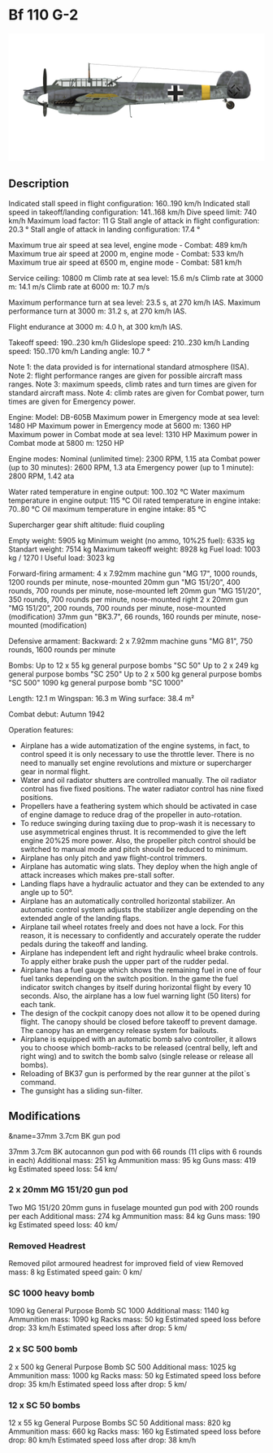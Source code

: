 # Bf 110 G-2

![bf110g2](../images/bf110g2.png)

## Description

Indicated stall speed in flight configuration: 160..190 km/h
Indicated stall speed in takeoff/landing configuration: 141..168 km/h
Dive speed limit: 740 km/h
Maximum load factor: 11 G
Stall angle of attack in flight configuration: 20.3 °
Stall angle of attack in landing configuration: 17.4 °

Maximum true air speed at sea level, engine mode - Combat: 489 km/h
Maximum true air speed at 2000 m, engine mode - Combat: 533 km/h
Maximum true air speed at 6500 m, engine mode - Combat: 581 km/h

Service ceiling: 10800 m
Climb rate at sea level: 15.6 m/s
Climb rate at 3000 m: 14.1 m/s
Climb rate at 6000 m: 10.7 m/s

Maximum performance turn at sea level: 23.5 s, at 270 km/h IAS.
Maximum performance turn at 3000 m: 31.2 s, at 270 km/h IAS.

Flight endurance at 3000 m: 4.0 h, at 300 km/h IAS.

Takeoff speed: 190..230 km/h
Glideslope speed: 210..230 km/h
Landing speed: 150..170 km/h
Landing angle: 10.7 °

Note 1: the data provided is for international standard atmosphere (ISA).
Note 2: flight performance ranges are given for possible aircraft mass ranges.
Note 3: maximum speeds, climb rates and turn times are given for standard aircraft mass.
Note 4: climb rates are given for Combat power, turn times are given for Emergency power.

Engine:
Model: DB-605B
Maximum power in Emergency mode at sea level: 1480 HP
Maximum power in Emergency mode at 5600 m: 1360 HP
Maximum power in Combat mode at sea level: 1310 HP
Maximum power in Combat mode at 5800 m: 1250 HP

Engine modes:
Nominal (unlimited time): 2300 RPM, 1.15 ata
Combat power (up to 30 minutes): 2600 RPM, 1.3 ata
Emergency power (up to 1 minute): 2800 RPM, 1.42 ata

Water rated temperature in engine output: 100..102 °C
Water maximum temperature in engine output: 115 °C
Oil rated temperature in engine intake: 70..80 °C
Oil maximum temperature in engine intake: 85 °C

Supercharger gear shift altitude: fluid coupling 

Empty weight: 5905 kg
Minimum weight (no ammo, 10%25 fuel): 6335 kg
Standart weight: 7514 kg
Maximum takeoff weight: 8928 kg
Fuel load: 1003 kg / 1270 l
Useful load: 3023 kg

Forward-firing armament:
4 x 7.92mm machine gun "MG 17", 1000 rounds, 1200 rounds per minute, nose-mounted
20mm gun "MG 151/20", 400 rounds, 700 rounds per minute, nose-mounted left
20mm gun "MG 151/20", 350 rounds, 700 rounds per minute, nose-mounted right
2 х 20mm gun "MG 151/20", 200 rounds, 700 rounds per minute, nose-mounted (modification)
37mm gun "BK3.7", 66 rounds, 160 rounds per minute, nose-mounted (modification)

Defensive armament:
Backward: 2 x 7.92mm machine guns "MG 81", 750 rounds, 1600 rounds per minute

Bombs:
Up to 12 x 55 kg general purpose bombs "SC 50"
Up to 2 x 249 kg general purpose bombs "SC 250"
Up to 2 x 500 kg general purpose bombs "SC 500"
1090 kg general purpose bomb "SC 1000"

Length: 12.1 m
Wingspan: 16.3 m
Wing surface: 38.4 m²

Combat debut: Autumn 1942

Operation features:
- Airplane has a wide automatization of the engine systems, in fact, to control speed it is only necessary to use the throttle lever. There is no need to manually set engine revolutions and mixture or supercharger gear in normal flight.
- Water and oil radiator shutters are controlled manually. The oil radiator control has five fixed positions. The water radiator control has nine fixed positions.
- Propellers have a feathering system which should be activated in case of engine damage to reduce drag of the propeller in auto-rotation.
- To reduce swinging during taxiing due to prop-wash it is necessary to use asymmetrical engines thrust. It is recommended to give the left engine 20%25 more power. Also, the propeller pitch control should be switched to manual mode and pitch should be reduced to minimum.
- Airplane has only pitch and yaw flight-control trimmers.
- Airplane has automatic wing slats. They deploy when the high angle of attack increases which makes pre-stall softer.
- Landing flaps have a hydraulic actuator and they can be extended to any angle up to 50°.
- Airplane has an automatically controlled horizontal stabilizer. An automatic control system adjusts the stabilizer angle depending on the extended angle of the landing flaps.
- Airplane tail wheel rotates freely and does not have a lock. For this reason, it is necessary to confidently and accurately operate the rudder pedals during the takeoff and landing.
- Airplane has independent left and right hydraulic wheel brake controls. To apply either brake push the upper part of the rudder pedal.
- Airplane has a fuel gauge which shows the remaining fuel in one of four fuel tanks depending on the switch position. In the game the fuel indicator switch changes by itself during horizontal flight by every 10 seconds. Also, the airplane has a low fuel warning light (50 liters) for each tank.
- The design of the cockpit canopy does not allow it to be opened during flight. The canopy should be closed before takeoff to prevent damage. The canopy has an emergency release system for bailouts.
- Airplane is equipped with an automatic bomb salvo controller, it allows you to choose which bomb-racks to be released (central belly, left and right wing) and to switch the bomb salvo (single release or release all bombs).
- Reloading of BK37 gun is performed by the rear gunner at the pilot`s command.
- The gunsight has a sliding sun-filter.

## Modifications
&name=37mm 3.7cm BK gun pod

37mm 3.7cm BK autocannon gun pod with 66 rounds (11 clips with 6 rounds in each)
Additional mass: 251 kg
Ammunition mass: 95 kg
Guns mass: 419 kg
Estimated speed loss: 54 km/
### 2 x 20mm MG 151/20 gun pod

Two MG 151/20 20mm guns in fuselage mounted gun pod with 200 rounds per each
Additional mass: 274 kg
Ammunition mass: 84 kg
Guns mass: 190 kg
Estimated speed loss: 40 km/
### Removed Headrest

Removed pilot armoured headrest for improved field of view
Removed mass: 8 kg
Estimated speed gain: 0 km/
### SC 1000 heavy bomb

1090 kg General Purpose Bomb SC 1000
Additional mass: 1140 kg
Ammunition mass: 1090 kg
Racks mass: 50 kg
Estimated speed loss before drop: 33 km/h
Estimated speed loss after drop: 5 km/
### 2 x SC 500 bomb

2 x 500 kg General Purpose Bomb SC 500
Additional mass: 1025 kg
Ammunition mass: 1000 kg
Racks mass: 50 kg
Estimated speed loss before drop: 35 km/h
Estimated speed loss after drop: 5 km/
### 12 x SC 50 bombs

12 x 55 kg General Purpose Bombs SC 50
Additional mass: 820 kg
Ammunition mass: 660 kg
Racks mass: 160 kg
Estimated speed loss before drop: 80 km/h
Estimated speed loss after drop: 38 km/h
